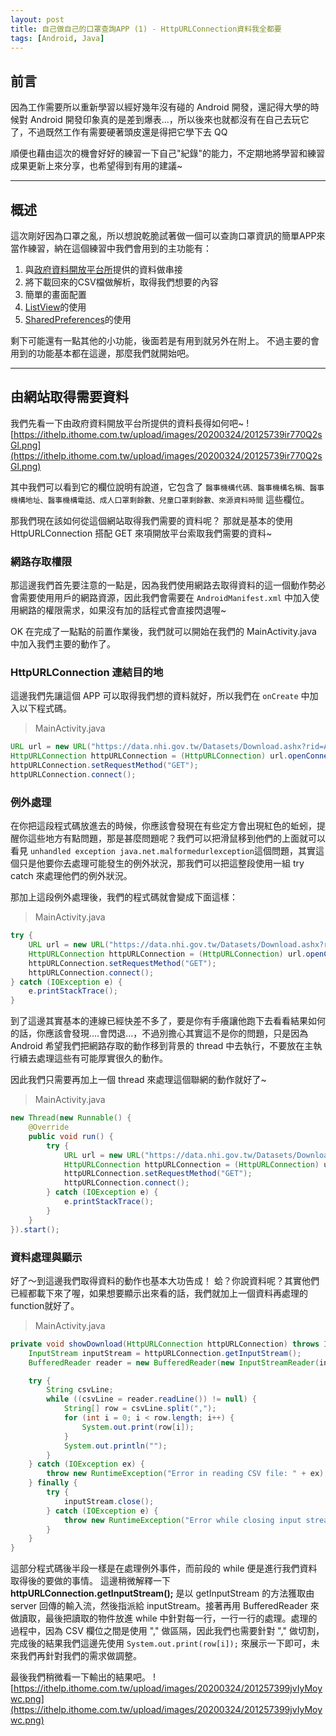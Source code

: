 ```yaml
---
layout: post
title: 自己做自己的口罩查詢APP (1) - HttpURLConnection資料我全都要
tags: [Android, Java]
---
```


## 前言
因為工作需要所以重新學習以經好幾年沒有碰的 Android 開發，還記得大學的時候對 Android 開發印象真的是差到爆表...，所以後來也就都沒有在自己去玩它了，不過既然工作有需要硬著頭皮還是得把它學下去 QQ

順便也藉由這次的機會好好的練習一下自己"紀錄"的能力，不定期地將學習和練習成果更新上來分享，也希望得到有用的建議~

-----

## 概述
這次剛好因為口罩之亂，所以想說乾脆試著做一個可以查詢口罩資訊的簡單APP來當作練習，納在這個練習中我們會用到的主功能有：

1. 與[政府資料開放平台所][link1]提供的資料做串接
2. 將下載回來的CSV檔做解析，取得我們想要的內容
3. 簡單的畫面配置
4. [ListView][link2]的使用
5. [SharedPreferences][link3]的使用

剩下可能還有一點其他的小功能，後面若是有用到就另外在附上。
不過主要的會用到的功能基本都在這邊，那麼我們就開始吧。

-----

## 由網站取得需要資料
我們先看一下由政府資料開放平台所提供的資料長得如何吧~
![https://ithelp.ithome.com.tw/upload/images/20200324/20125739ir770Q2sGl.png](https://ithelp.ithome.com.tw/upload/images/20200324/20125739ir770Q2sGl.png)

其中我們可以看到它的欄位說明有說道，它包含了 `醫事機構代碼、醫事機構名稱、醫事機構地址、醫事機構電話、成人口罩剩餘數、兒童口罩剩餘數、來源資料時間` 這些欄位。

那我們現在該如何從這個網站取得我們需要的資料呢？
那就是基本的使用 HttpURLConnection 搭配 GET 來項開放平台索取我們需要的資料~

### 網路存取權限
那這邊我們首先要注意的一點是，因為我們使用網路去取得資料的這一個動作勢必會需要使用用戶的網路資源，因此我們會需要在 `AndroidManifest.xml` 中加入使用網路的權限需求，如果沒有加的話程式會直接閃退喔~


OK 在完成了一點點的前置作業後，我們就可以開始在我們的 MainActivity.java 中加入我們主要的動作了。

### HttpURLConnection 連結目的地
這邊我們先讓這個 APP 可以取得我們想的資料就好，所以我們在 `onCreate` 中加入以下程式碼。

> MainActivity.java
``` java
URL url = new URL("https://data.nhi.gov.tw/Datasets/Download.ashx?rid=A21030000I-D50001-001&l=https://data.nhi.gov.tw/resource/mask/maskdata.csv");
HttpURLConnection httpURLConnection = (HttpURLConnection) url.openConnection();
httpURLConnection.setRequestMethod("GET");
httpURLConnection.connect();
```

### 例外處理
在你把這段程式碼放進去的時候，你應該會發現在有些定方會出現紅色的蚯蚓，提醒你這些地方有點問題，那是甚麼問題呢？我們可以把滑鼠移到他們的上面就可以看見 `unhandled exception java.net.malformedurlexception`這個問題，其實這個只是他要你去處理可能發生的例外狀況，那我們可以把這整段使用一組 try catch 來處理他們的例外狀況。

那加上這段例外處理後，我們的程式碼就會變成下面這樣：

> MainActivity.java
``` java
try {
    URL url = new URL("https://data.nhi.gov.tw/Datasets/Download.ashx?rid=A21030000I-D50001-001&l=https://data.nhi.gov.tw/resource/mask/maskdata.csv");
    HttpURLConnection httpURLConnection = (HttpURLConnection) url.openConnection();
    httpURLConnection.setRequestMethod("GET");
    httpURLConnection.connect();
} catch (IOException e) {
    e.printStackTrace();
}
```

到了這邊其實基本的連線已經快差不多了，要是你有手癢讓他跑下去看看結果如何的話，你應該會發現....會閃退...，不過別擔心其實這不是你的問題，只是因為 Android 希望我們把網路存取的動作移到背景的 thread 中去執行，不要放在主執行續去處理這些有可能厚實很久的動作。

因此我們只需要再加上一個 thread 來處理這個聯網的動作就好了~

> MainActivity.java
``` java
new Thread(new Runnable() {
    @Override
    public void run() {
        try {
            URL url = new URL("https://data.nhi.gov.tw/Datasets/Download.ashx?rid=A21030000I-D50001-001&l=https://data.nhi.gov.tw/resource/mask/maskdata.csv");
            HttpURLConnection httpURLConnection = (HttpURLConnection) url.openConnection();
            httpURLConnection.setRequestMethod("GET");
            httpURLConnection.connect();
        } catch (IOException e) {
            e.printStackTrace();
        }
    }
}).start();
```

### 資料處理與顯示
好了～到這邊我們取得資料的動作也基本大功告成！
蛤？你說資料呢？其實他們已經都載下來了喔，如果想要顯示出來看的話，我們就加上一個資料再處理的function就好了。

> MainActivity.java
``` java
private void showDownload(HttpURLConnection httpURLConnection) throws IOException {
    InputStream inputStream = httpURLConnection.getInputStream();
    BufferedReader reader = new BufferedReader(new InputStreamReader(inputStream));

    try {
        String csvLine;
        while ((csvLine = reader.readLine()) != null) {
            String[] row = csvLine.split(",");
            for (int i = 0; i < row.length; i++) {
                System.out.print(row[i]);
            }
            System.out.println("");
        }
    } catch (IOException ex) {
        throw new RuntimeException("Error in reading CSV file: " + ex);
    } finally {
        try {
            inputStream.close();
        } catch (IOException e) {
            throw new RuntimeException("Error while closing input stream: " + e);
        }
    }
}
```

這部分程式碼後半段一樣是在處理例外事件，而前段的 while 便是進行我們資料取得後的要做的事情。
這邊稍微解釋一下 **httpURLConnection.getInputStream();** 是以 getInputStream 的方法獲取由 server 回傳的輸入流，然後指派給 inputStream。接著再用 BufferedReader 來做讀取，最後把讀取的物件放進 while 中針對每一行，一行一行的處理。處理的過程中，因為 CSV 欄位之間是使用 "," 做區隔，因此我們也需要針對 "," 做切割，完成後的結果我們這邊先使用 `System.out.print(row[i]);` 來展示一下即可，未來我們再針對我們的需求做調整。

最後我們稍微看一下輸出的結果吧。
![https://ithelp.ithome.com.tw/upload/images/20200324/201257399jvIyMoywc.png](https://ithelp.ithome.com.tw/upload/images/20200324/201257399jvIyMoywc.png)


[link1]: https://data.gov.tw/
[link2]: https://developer.android.com/reference/android/widget/ListView
[link3]: https://developer.android.com/reference/android/content/SharedPreferences
[link4]: https://github.com/gabriel0952/HttpURLConnectionTest/tree/master